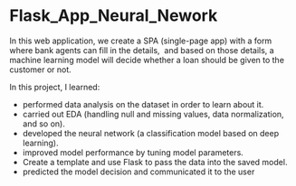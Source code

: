 # Flask_App_Neural_Nework

In this web application, we create a SPA (single-page app) with a form where bank agents can fill in the details,  and based on those details, a  machine learning model will decide whether a loan should be given to the customer or not.

In this project, I learned:
- performed data analysis on the dataset in order to learn about it.
- carried out EDA (handling null and missing values, data normalization, and so on).
- developed the neural network (a classification model based on deep learning).
- improved model performance by tuning model parameters.
- Create a template and use Flask to pass the data into the saved model.
- predicted the model decision and communicated it to the user
